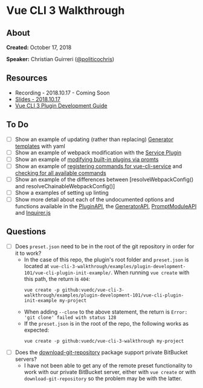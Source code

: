 # Vue CLI 3 Walkthrough

## About

**Created:** October 17, 2018

**Speaker:** Christian Guirreri ([@politicochris](https://twitter.com/politicochris))

## Resources

* Recording - 2018.10.17 - Coming Soon
* [Slides - 2018.10.17](https://github.com/VueDC/vue-cli-3-walkthrough/blob/master/slides/2018-10-17-vue-cli-3-walkthrough.pdf)
* [Vue CLI 3 Plugin Development Guide](https://cli.vuejs.org/dev-guide/plugin-dev.html)

## To Do

* [ ] Show an example of updating (rather than replacing) [Generator templates](https://cli.vuejs.org/dev-guide/plugin-dev.html#generator-templating) with yaml
* [ ] Show an example of webpack modification with the [Service Plugin](https://cli.vuejs.org/dev-guide/plugin-dev.html#service-plugin)
* [ ] Show an example of [modifying built-in plugins via promts](https://cli.vuejs.org/dev-guide/plugin-dev.html#prompts)
* [ ] Show an example of [registering commands for vue-cli-service](https://cli.vuejs.org/dev-guide/plugin-dev.html#service-plugin) and [checking for all available commands](https://cli.vuejs.org/guide/cli-service.html#vue-cli-service-inspect)
* [ ] Show an example of the differences between [resolveWebpackConfig() and resolveChainableWebpackConfig()]
* [ ] Show a examples of setting up linting
* [ ] Show more detail about each of the undocumented options and functions available in the [PluginAPI](https://github.com/vuejs/vue-cli/blob/dev/packages/%40vue/cli-service/lib/PluginAPI.js), the [GeneratorAPI](https://github.com/vuejs/vue-cli/blob/dev/packages/%40vue/cli/lib/GeneratorAPI.js), [PromptModuleAPI](https://github.com/vuejs/vue-cli/blob/dev/packages/%40vue/cli/lib/PromptModuleAPI.js) and [Inquirer.js](https://github.com/SBoudrias/Inquirer.js)

## Questions
* [ ] Does `preset.json` need to be in the root of the git repository in order for it to work?
	* In the case of this repo, the plugin's root folder and `preset.json` is located at `vue-cli-3-walkthrough/examples/plugin-development-101/vue-cli-plugin-init-example/`. When running `vue create` with this path, the return is `404`:
		```
		vue create -p github:vuedc/vue-cli-3-walkthrough/examples/plugin-development-101/vue-cli-plugin-init-example my-project
		```
	* When adding `--clone` to the above statement, the return is `Error: 'git clone' failed with status 128`
	* If the `preset.json` is in the root of the repo, the following works as expected:
		```
		vue create -p github:vuedc/vue-cli-3-walkthrough my-project
		```
* [ ] Does the [download-git-repository](https://www.npmjs.com/package/download-git-repo) package support private BitBucket servers?
	* I have not been able to get any of the remote preset functionality to work with our private BitBucket server, either with `vue create` or with `download-git-repository` so the problem may be with the latter.
